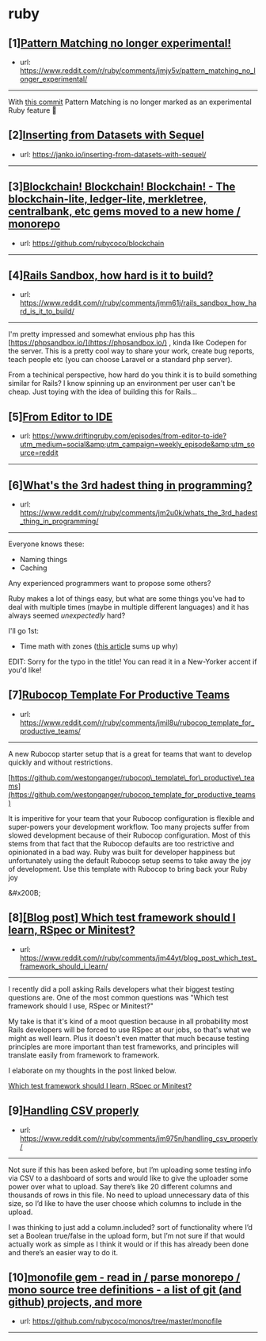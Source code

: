 # ruby
## [1][Pattern Matching no longer experimental!](https://www.reddit.com/r/ruby/comments/jmjy5v/pattern_matching_no_longer_experimental/)
- url: https://www.reddit.com/r/ruby/comments/jmjy5v/pattern_matching_no_longer_experimental/
---
With [this commit](https://github.com/ruby/ruby/commit/b60153241121297c94de976419d421683da4d51b) Pattern Matching is no longer marked as an experimental Ruby feature 🙂
## [2][Inserting from Datasets with Sequel](https://www.reddit.com/r/ruby/comments/jmjthc/inserting_from_datasets_with_sequel/)
- url: https://janko.io/inserting-from-datasets-with-sequel/
---

## [3][Blockchain! Blockchain! Blockchain! - The blockchain-lite, ledger-lite, merkletree, centralbank, etc gems moved to a new home / monorepo](https://www.reddit.com/r/ruby/comments/jmk8zn/blockchain_blockchain_blockchain_the/)
- url: https://github.com/rubycoco/blockchain
---

## [4][Rails Sandbox, how hard is it to build?](https://www.reddit.com/r/ruby/comments/jmm61j/rails_sandbox_how_hard_is_it_to_build/)
- url: https://www.reddit.com/r/ruby/comments/jmm61j/rails_sandbox_how_hard_is_it_to_build/
---
I'm pretty impressed and somewhat envious php has this [https://phpsandbox.io/](https://phpsandbox.io/) , kinda like Codepen for the server. This is a pretty cool way to share your work, create bug reports, teach people etc (you can choose Laravel or a standard php server).

From a techinical perspective, how hard do you think it is to build something similar for Rails? I know spinning up an environment per user can't be cheap. Just toying with the idea of building this for Rails...
## [5][From Editor to IDE](https://www.reddit.com/r/ruby/comments/jmn4uz/from_editor_to_ide/)
- url: https://www.driftingruby.com/episodes/from-editor-to-ide?utm_medium=social&amp;utm_campaign=weekly_episode&amp;utm_source=reddit
---

## [6][What's the 3rd hadest thing in programming?](https://www.reddit.com/r/ruby/comments/jm2u0k/whats_the_3rd_hadest_thing_in_programming/)
- url: https://www.reddit.com/r/ruby/comments/jm2u0k/whats_the_3rd_hadest_thing_in_programming/
---
Everyone knows these:

* Naming things
* Caching

Any experienced programmers want to propose some others?

Ruby makes a lot of things easy, but what are some things you've had to deal with multiple times (maybe in multiple different languages) and it has always seemed *unexpectedly* hard?

I'll go 1st:

* Time math with zones ([this article](https://www.zainrizvi.io/blog/falsehoods-programmers-believe-about-time-zones/) sums up why)

EDIT: Sorry for the typo in the title! You can read it in a New-Yorker accent if you'd like!
## [7][Rubocop Template For Productive Teams](https://www.reddit.com/r/ruby/comments/jmil8u/rubocop_template_for_productive_teams/)
- url: https://www.reddit.com/r/ruby/comments/jmil8u/rubocop_template_for_productive_teams/
---
A new Rubocop starter setup that is a great for teams that want to develop quickly and without restrictions.

[https://github.com/westonganger/rubocop\_template\_for\_productive\_teams](https://github.com/westonganger/rubocop_template_for_productive_teams)

It is imperitive for your team that your Rubocop configuration is flexible and super-powers your development workflow. Too many projects suffer from slowed development because of their Rubocop configuration. Most of this stems from that fact that the Rubocop defaults are too restrictive and opinionated in a bad way. Ruby was built for developer happiness but unfortunately using the default Rubocop setup seems to take away the joy of development. Use this template with Rubocop to bring back your Ruby joy

&amp;#x200B;
## [8][[Blog post] Which test framework should I learn, RSpec or Minitest?](https://www.reddit.com/r/ruby/comments/jm44yt/blog_post_which_test_framework_should_i_learn/)
- url: https://www.reddit.com/r/ruby/comments/jm44yt/blog_post_which_test_framework_should_i_learn/
---
I recently did a poll asking Rails developers what their biggest testing questions are. One of the most common questions was "Which test framework should I use, RSpec or Minitest?"

My take is that it's kind of a moot question because in all probability most Rails developers will be forced to use RSpec at our jobs, so that's what we might as well learn. Plus it doesn't even matter that much because testing principles are more important than test frameworks, and principles will translate easily from framework to framework.

I elaborate on my thoughts in the post linked below.

[Which test framework should I learn, RSpec or Minitest?](https://www.codewithjason.com/test-framework-learn-rspec-minitest/)
## [9][Handling CSV properly](https://www.reddit.com/r/ruby/comments/jm975n/handling_csv_properly/)
- url: https://www.reddit.com/r/ruby/comments/jm975n/handling_csv_properly/
---
Not sure if this has been asked before, but I’m uploading some testing info via CSV to a dashboard of sorts and would like to give the uploader some power over what to upload. Say there’s like 20 different columns and thousands of rows in this file. No need to upload unnecessary data of this size, so I’d like to have the user choose which columns to include in the upload. 

I was thinking to just add a column.included? sort of functionality where I’d set a Boolean true/false in the upload form, but I’m not sure if that would actually work as simple as I think it would or if this has already been done and there’s an easier way to do it.
## [10][monofile gem - read in / parse monorepo / mono source tree definitions - a list of git (and github) projects, and more](https://www.reddit.com/r/ruby/comments/jlgkvd/monofile_gem_read_in_parse_monorepo_mono_source/)
- url: https://github.com/rubycoco/monos/tree/master/monofile
---

